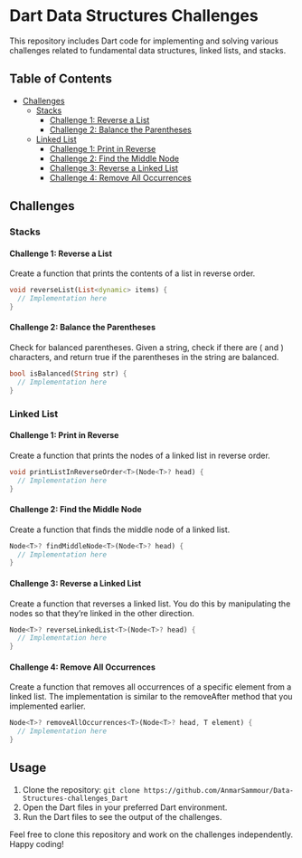 # Dart Data Structures Challenges


This repository includes Dart code for implementing and solving various challenges related to fundamental data structures, linked lists, and stacks. 

## Table of Contents
- [Challenges](#challenges)
  - [Stacks](#stacks)
    - [Challenge 1: Reverse a List](#challenge-1-reverse-a-list)
    - [Challenge 2: Balance the Parentheses](#challenge-2-balance-the-parentheses)
  - [Linked List](#linked-list)
    - [Challenge 1: Print in Reverse](#challenge-1-print-in-reverse)
    - [Challenge 2: Find the Middle Node](#challenge-2-find-the-middle-node)
    - [Challenge 3: Reverse a Linked List](#challenge-3-reverse-a-linked-list)
    - [Challenge 4: Remove All Occurrences](#challenge-4-remove-all-occurrences)

## Challenges

### Stacks

#### Challenge 1: Reverse a List
Create a function that prints the contents of a list in reverse order.

```dart
void reverseList(List<dynamic> items) {
  // Implementation here
}
```

#### Challenge 2: Balance the Parentheses
Check for balanced parentheses. Given a string, check if there are ( and ) characters, and return true if the parentheses in the string are balanced.

```dart
bool isBalanced(String str) {
  // Implementation here
}
```

### Linked List

#### Challenge 1: Print in Reverse
Create a function that prints the nodes of a linked list in reverse order.

```dart
void printListInReverseOrder<T>(Node<T>? head) {
  // Implementation here
}
```

#### Challenge 2: Find the Middle Node
Create a function that finds the middle node of a linked list.

```dart
Node<T>? findMiddleNode<T>(Node<T>? head) {
  // Implementation here
}
```

#### Challenge 3: Reverse a Linked List
Create a function that reverses a linked list. You do this by manipulating the nodes so that they’re linked in the other direction.

```dart
Node<T>? reverseLinkedList<T>(Node<T>? head) {
  // Implementation here
}
```

#### Challenge 4: Remove All Occurrences
Create a function that removes all occurrences of a specific element from a linked list. The implementation is similar to the removeAfter method that you implemented earlier.

```dart
Node<T>? removeAllOccurrences<T>(Node<T>? head, T element) {
  // Implementation here
}
```

## Usage

1. Clone the repository: `git clone https://github.com/AnmarSammour/Data-Structures-challenges_Dart`
2. Open the Dart files in your preferred Dart environment.
3. Run the Dart files to see the output of the challenges.

Feel free to clone this repository and work on the challenges independently. Happy coding!
```
